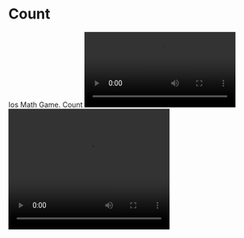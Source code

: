 # Count
Ios Math Game. Count
![](count.m4v)
<video width="320" height="240" controls>
  <source src="count.m4v" type="video/mp4">
</video>
